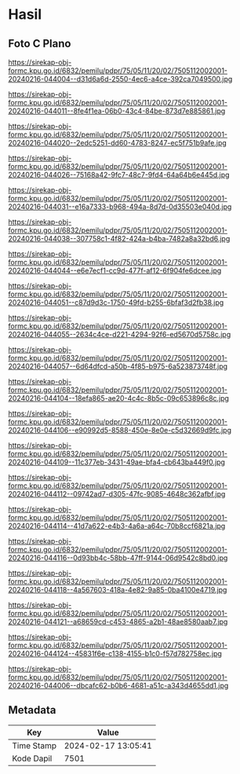 # Hasil

## Foto C Plano

https://sirekap-obj-formc.kpu.go.id/6832/pemilu/pdpr/75/05/11/20/02/7505112002001-20240216-044004--d31d6a6d-2550-4ec6-a4ce-392ca7049500.jpg

https://sirekap-obj-formc.kpu.go.id/6832/pemilu/pdpr/75/05/11/20/02/7505112002001-20240216-044011--8fe4f1ea-06b0-43c4-84be-873d7e885861.jpg

https://sirekap-obj-formc.kpu.go.id/6832/pemilu/pdpr/75/05/11/20/02/7505112002001-20240216-044020--2edc5251-dd60-4783-8247-ec5f751b9afe.jpg

https://sirekap-obj-formc.kpu.go.id/6832/pemilu/pdpr/75/05/11/20/02/7505112002001-20240216-044026--75168a42-9fc7-48c7-9fd4-64a64b6e445d.jpg

https://sirekap-obj-formc.kpu.go.id/6832/pemilu/pdpr/75/05/11/20/02/7505112002001-20240216-044031--e16a7333-b968-494a-8d7d-0d35503e040d.jpg

https://sirekap-obj-formc.kpu.go.id/6832/pemilu/pdpr/75/05/11/20/02/7505112002001-20240216-044038--307758c1-4f82-424a-b4ba-7482a8a32bd6.jpg

https://sirekap-obj-formc.kpu.go.id/6832/pemilu/pdpr/75/05/11/20/02/7505112002001-20240216-044044--e6e7ecf1-cc9d-477f-af12-6f904fe6dcee.jpg

https://sirekap-obj-formc.kpu.go.id/6832/pemilu/pdpr/75/05/11/20/02/7505112002001-20240216-044051--c87d9d3c-1750-49fd-b255-6bfaf3d2fb38.jpg

https://sirekap-obj-formc.kpu.go.id/6832/pemilu/pdpr/75/05/11/20/02/7505112002001-20240216-044055--2634c4ce-d221-4294-92f6-ed5670d5758c.jpg

https://sirekap-obj-formc.kpu.go.id/6832/pemilu/pdpr/75/05/11/20/02/7505112002001-20240216-044057--6d64dfcd-a50b-4f85-b975-6a523873748f.jpg

https://sirekap-obj-formc.kpu.go.id/6832/pemilu/pdpr/75/05/11/20/02/7505112002001-20240216-044104--18efa865-ae20-4c4c-8b5c-09c653896c8c.jpg

https://sirekap-obj-formc.kpu.go.id/6832/pemilu/pdpr/75/05/11/20/02/7505112002001-20240216-044106--e90992d5-8588-450e-8e0e-c5d32669d9fc.jpg

https://sirekap-obj-formc.kpu.go.id/6832/pemilu/pdpr/75/05/11/20/02/7505112002001-20240216-044109--11c377eb-3431-49ae-bfa4-cb643ba449f0.jpg

https://sirekap-obj-formc.kpu.go.id/6832/pemilu/pdpr/75/05/11/20/02/7505112002001-20240216-044112--09742ad7-d305-47fc-9085-4648c362afbf.jpg

https://sirekap-obj-formc.kpu.go.id/6832/pemilu/pdpr/75/05/11/20/02/7505112002001-20240216-044114--41d7a622-e4b3-4a6a-a64c-70b8ccf6821a.jpg

https://sirekap-obj-formc.kpu.go.id/6832/pemilu/pdpr/75/05/11/20/02/7505112002001-20240216-044116--0d93bb4c-58bb-47ff-9144-06d9542c8bd0.jpg

https://sirekap-obj-formc.kpu.go.id/6832/pemilu/pdpr/75/05/11/20/02/7505112002001-20240216-044118--4a567603-418a-4e82-9a85-0ba4100e4719.jpg

https://sirekap-obj-formc.kpu.go.id/6832/pemilu/pdpr/75/05/11/20/02/7505112002001-20240216-044121--a68659cd-c453-4865-a2b1-48ae8580aab7.jpg

https://sirekap-obj-formc.kpu.go.id/6832/pemilu/pdpr/75/05/11/20/02/7505112002001-20240216-044124--45831f6e-c138-4155-b1c0-f57d782758ec.jpg

https://sirekap-obj-formc.kpu.go.id/6832/pemilu/pdpr/75/05/11/20/02/7505112002001-20240216-044006--dbcafc62-b0b6-4681-a51c-a343d4655dd1.jpg


## Metadata

| Key        | Value               |
| ---------- | ------------------- |
| Time Stamp | 2024-02-17 13:05:41 |
| Kode Dapil | 7501                |



